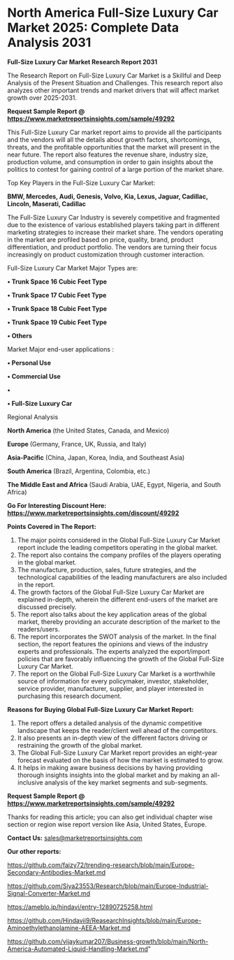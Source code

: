 # North America Full-Size Luxury Car Market 2025: Complete Data Analysis 2031

<strong>Full-Size Luxury Car Market Research Report 2031</strong>

The Research Report on Full-Size Luxury Car Market is a Skillful and Deep Analysis of the Present Situation and Challenges. This research report also analyzes other important trends and market drivers that will affect market growth over 2025-2031.

<strong>Request Sample Report @ <a href=https://www.marketreportsinsights.com/sample/49292>https://www.marketreportsinsights.com/sample/49292</a></strong>

This Full-Size Luxury Car market report aims to provide all the participants and the vendors will all the details about growth factors, shortcomings, threats, and the profitable opportunities that the market will present in the near future. The report also features the revenue share, industry size, production volume, and consumption in order to gain insights about the politics to contest for gaining control of a large portion of the market share.

Top Key Players in the Full-Size Luxury Car Market:

<strong>BMW, Mercedes, Audi, Genesis, Volvo, Kia, Lexus, Jaguar, Cadillac, Lincoln, Maserati, Cadillac</strong>

The Full-Size Luxury Car Industry is severely competitive and fragmented due to the existence of various established players taking part in different marketing strategies to increase their market share. The vendors operating in the market are profiled based on price, quality, brand, product differentiation, and product portfolio. The vendors are turning their focus increasingly on product customization through customer interaction.

Full-Size Luxury Car Market Major Types are:

<strong>•  Trunk Space 16 Cubic Feet Type

•  Trunk Space 17 Cubic Feet Type

•  Trunk Space 18 Cubic Feet Type

•  Trunk Space 19 Cubic Feet Type

•  Others</strong>

Market Major end-user applications :

<strong>•  Personal Use

•  Commercial Use

•  

•  Full-Size Luxury Car</strong>

Regional Analysis

</u><strong><b>North America</b></strong> (the United States, Canada, and Mexico)

<strong><b>Europe </b></strong>(Germany, France, UK, Russia, and Italy)

<strong><b>Asia-Pacific</b></strong> (China, Japan, Korea, India, and Southeast Asia)

<strong><b>South America</b></strong> (Brazil, Argentina, Colombia, etc.)

<strong><b>The Middle East and Africa</b></strong> (Saudi Arabia, UAE, Egypt, Nigeria, and South Africa)

<strong>Go For Interesting Discount Here: <a href=https://www.marketreportsinsights.com/discount/49292>https://www.marketreportsinsights.com/discount/49292</a></strong>

<strong>Points Covered in The Report:</strong>
<ol>
  <li>The major points considered in the Global Full-Size Luxury Car Market report include the leading competitors operating in the global market.</li>
  <li>The report also contains the company profiles of the players operating in the global market.</li>
  <li>The manufacture, production, sales, future strategies, and the technological capabilities of the leading manufacturers are also included in the report.</li>
  <li>The growth factors of the Global Full-Size Luxury Car Market are explained in-depth, wherein the different end-users of the market are discussed precisely.</li>
  <li>The report also talks about the key application areas of the global market, thereby providing an accurate description of the market to the readers/users.</li>
  <li>The report incorporates the SWOT analysis of the market. In the final section, the report features the opinions and views of the industry experts and professionals. The experts analyzed the export/import policies that are favorably influencing the growth of the Global Full-Size Luxury Car Market.</li>
  <li>The report on the Global Full-Size Luxury Car Market is a worthwhile source of information for every policymaker, investor, stakeholder, service provider, manufacturer, supplier, and player interested in purchasing this research document.</li>
</ol>
<strong>Reasons for Buying Global Full-Size Luxury Car Market Report:</strong>

<ol>
  <li>The report offers a detailed analysis of the dynamic competitive landscape that keeps the reader/client well ahead of the competitors.</li>
  <li>It also presents an in-depth view of the different factors driving or restraining the growth of the global market.</li>
  <li>The Global Full-Size Luxury Car Market report provides an eight-year forecast evaluated on the basis of how the market is estimated to grow.</li>
  <li>It helps in making aware business decisions by having providing thorough insights insights into the global market and by making an all-inclusive analysis of the key market segments and sub-segments.</li>
</ol>
<strong>Request Sample Report @ <a href=https://www.marketreportsinsights.com/sample/49292>https://www.marketreportsinsights.com/sample/49292</a></strong>


Thanks for reading this article; you can also get individual chapter wise section or region wise report version like Asia, United States, Europe.

<strong>Contact Us:</strong>
sales@marketreportsinsights.com

<strong>Our other reports:</strong>

<a href=https://github.com/faizy72/trending-research/blob/main/Europe-Secondary-Antibodies-Market.md>https://github.com/faizy72/trending-research/blob/main/Europe-Secondary-Antibodies-Market.md</a>

<a href=https://github.com/Siya23553/Research/blob/main/Europe-Industrial-Signal-Converter-Market.md>https://github.com/Siya23553/Research/blob/main/Europe-Industrial-Signal-Converter-Market.md</a>

<a href=https://ameblo.jp/hindavi/entry-12890725258.html>https://ameblo.jp/hindavi/entry-12890725258.html</a>

<a href=https://github.com/Hindavii9/ReasearchInsights/blob/main/Europe-Aminoethylethanolamine-AEEA-Market.md>https://github.com/Hindavii9/ReasearchInsights/blob/main/Europe-Aminoethylethanolamine-AEEA-Market.md</a>

<a href=https://github.com/vijaykumar207/Business-growth/blob/main/North-America-Automated-Liquid-Handling-Market.md>https://github.com/vijaykumar207/Business-growth/blob/main/North-America-Automated-Liquid-Handling-Market.md</a>"
